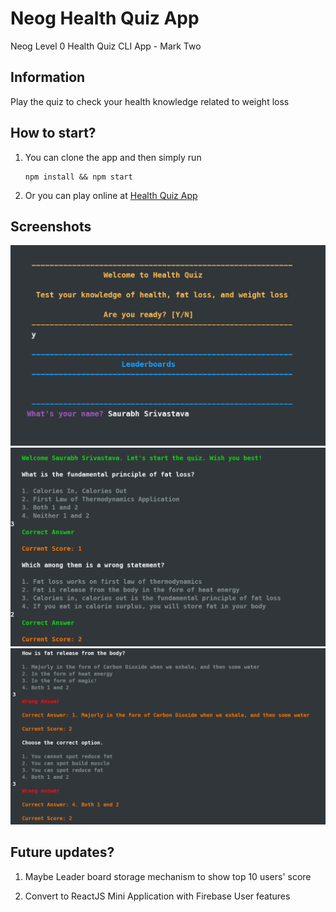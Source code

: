 # Neog Health Quiz App

Neog Level 0 Health Quiz CLI App - Mark Two

## Information

Play the quiz to check your health knowledge related to weight loss

## How to start?

1. You can clone the app and then simply run

   ```console
   npm install && npm start
   ```

2. Or you can play online at [Health Quiz App](https://replit.com/@saudev001/neoghealthquizapp?v=1)

## Screenshots

![Welcome Screen](./screenshot1.png)
![Start Quiz](./screenshot2.png)
![During Quiz](./screenshot3.png)

## Future updates?

1. Maybe Leader board storage mechanism to show top 10 users' score

2. Convert to ReactJS Mini Application with Firebase User features
